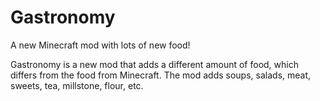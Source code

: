 # Gastronomy
A new Minecraft mod with lots of new food!

Gastronomy is a new mod that adds a different amount of food, which differs from the food from Minecraft. The mod adds soups, salads, meat, sweets, tea, millstone, flour, etc.
